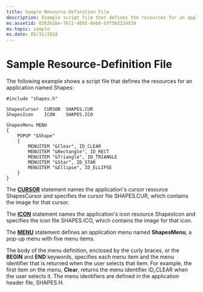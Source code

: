 ```yaml
---
title: Sample Resource-Definition File
description: Example script file that defines the resources for an application named Shapes.
ms.assetid: 0362b1be-7671-4685-8eb8-bff502224939
ms.topic: sample
ms.date: 05/31/2018
---
```


# Sample Resource-Definition File

The following example shows a script file that defines the resources for an application named Shapes:

``` syntax
#include "shapes.h"

ShapesCursor  CURSOR  SHAPES.CUR
ShapesIcon    ICON    SHAPES.ICO

ShapesMenu MENU
{
    POPUP "&Shape"
    {
        MENUITEM "&Clear", ID_CLEAR
        MENUITEM "&Rectangle", ID_RECT
        MENUITEM "&Triangle", ID_TRIANGLE
        MENUITEM "&Star", ID_STAR
        MENUITEM "&Ellipse", ID_ELLIPSE
    }
}
```

The [**CURSOR**](cursor-resource.md) statement names the application's cursor resource ShapesCursor and specifies the cursor file SHAPES.CUR, which contains the image for that cursor.

The [**ICON**](icon-resource.md) statement names the application's icon resource ShapesIcon and specifies the icon file SHAPES.ICO, which contains the image for that icon.

The [**MENU**](menu-resource.md) statement defines an application menu named **ShapesMenu**, a pop-up menu with five menu items.

The body of the menu definition, enclosed by the curly braces, or the **BEGIN** and **END** keywords, specifies each menu item and the menu identifier that is returned when the user selects that item. For example, the first item on the menu, **Clear**, returns the menu identifier ID\_CLEAR when the user selects it. The menu identifiers are defined in the application header file, SHAPES.H.

 

 




